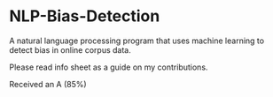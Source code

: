 # NLP-Bias-Detection
A natural language processing program that uses machine learning to detect bias in online corpus data.

Please read info sheet as a guide on my contributions.

Received an A (85%)
